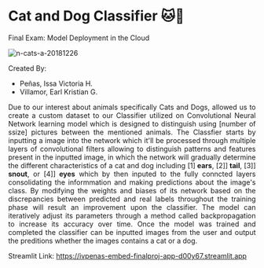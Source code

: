 # Cat and Dog Classifier 🐱🐶

Final Exam: Model Deployment in the Cloud

![n-cats-a-20181226](https://github.com/IVPENAS/Embed_FinalProj/assets/111822151/07779232-ea8c-4e2f-8a9f-09dba009c803)

Created By:
- Peñas, Issa Victoria H.
- Villamor, Earl Kristian G.

<p align = "justify"> Due to our interest about animals specifically Cats and Dogs, allowed us to create a custom dataset to our Classifier utilized on Convolutional Neural Network learning model which is designed to distinguish using [number of ssize] pictures between the mentioned animals. The Classfier starts by inputting a image into the network which it'll be processed through multiple layers of convolutional filters allowing to distinguish patterns and features present in the inputted image, in which the network will gradually determine the different characteristics of a cat and dog including [1]<b> ears</b>, [2]]<b> tail</b>, [3]]<b> snout</b>, or [4]]<b> eyes</b> which by then inputed to the fully conncted layers consolidating the informmation and making predictions about the image's class. By modifying the weights and biases of its network based on the discrepancies between predicted and real labels throughout the training phase will result an improvement upon the classifier. The model can iteratively adjust its parameters through a method called backpropagation to increase its accuracy over time. Once the model was trained and completed the classifier can be inputted images from the user and output the preditions whether the images contains a cat or a dog.
</p>


Streamlit Link: https://ivpenas-embed-finalproj-app-d00y67.streamlit.app

